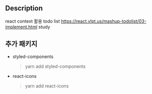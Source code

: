 ## Description

react context 활용 todo list
https://react.vlpt.us/mashup-todolist/03-implement.html study

## 추가 패키지

- styled-components
  > yarn add styled-components
- react-icons
  > yarn add react-icons

